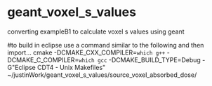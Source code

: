 # geant_voxel_s_values
converting exampleB1 to calculate voxel s values using geant 

#to build in eclipse use a command similar to the following and then import...
cmake -DCMAKE_CXX_COMPILER=`which g++` -DCMAKE_C_COMPILER=`which gcc` -DCMAKE_BUILD_TYPE=Debug -G"Eclipse CDT4 - Unix Makefiles" ~/justinWork/geant_voxel_s_values/source_voxel_absorbed_dose/

